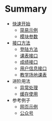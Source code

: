 # Summary

* [快速开始](README.md)
    * [简易示例](home/简易示例.md)
    * [模块参数](home/模块参数.md)
* [接口方法](api.md)
    * [登陆方法](api/登陆接口.md)
    * [课表接口](api/课表接口.md)
    * [成绩接口](api/成绩接口.md)
    * [用户信息接口](api/用户信息.md)
    * [教学场地课表](api/教学场地.md)
* 进阶用法
    * [异常处理](usage/异常处理.md)
    * [缓存使用](usage/缓存使用.md)
* 参考例子
    * [网页示例](example/课表接口.md)
    * [公众号](example/课表接口.md)


